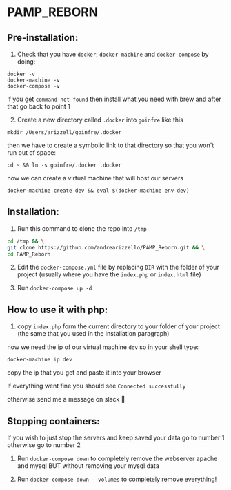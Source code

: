 # PAMP_REBORN

## Pre-installation:

1. Check that you have ```docker```, ```docker-machine``` and ```docker-compose``` by doing:
```
docker -v
docker-machine -v
docker-compose -v
```
if you get ```command not found``` then install what you need with brew and after that go back to point 1

2. Create a new directory called ```.docker``` into ```goinfre``` like this
```
mkdir /Users/arizzell/goinfre/.docker
```
then we have to create a symbolic link to that directory so that you won't run out of space:
```
cd ~ && ln -s goinfre/.docker .docker
```
now we can create a virtual machine that will host our servers
```
docker-machine create dev && eval $(docker-machine env dev)
```

## Installation:

1. Run this command to clone the repo into ```/tmp```
```zsh
cd /tmp && \
git clone https://github.com/andrearizzello/PAMP_Reborn.git && \
cd PAMP_Reborn
```

2. Edit the ```docker-compose.yml``` file by replacing ```DIR``` with the folder of your project (usually where you have the ```index.php``` or ```index.html``` file)

3. Run ```docker-compose up -d```

## How to use it with php:

1. copy ```index.php``` form the current directory to your folder of your project (the same that you used in the installation paragraph)


now we need the ip of our virtual machine ```dev``` so in your shell type:
```
docker-machine ip dev
```
copy the ip that you get and paste it into your browser

If everything went fine you should see ```Connected successfully```

otherwise send me a message on slack 🙂

## Stopping containers:

If you wish to just stop the servers and keep saved your data
go to number 1 otherwise go to number 2

1. Run ```docker-compose down``` to completely remove the webserver apache and mysql BUT without removing your mysql data

2. Run ```docker-compose down --volumes``` to completely remove everything!